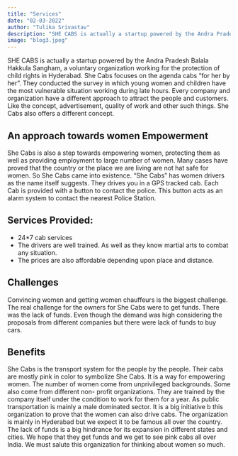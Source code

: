 ```yaml
---
title: "Services"
date: "02-03-2022"
author: "Tulika Srivastav"
description: "SHE CABS is actually a startup powered by the Andra Pradesh Balala Hakkula Sangham, a voluntary organization working for the protection of child rights in Hyderabad. She Cabs focuses on the agenda cabs “for her by her”. They conducted the survey in which young women and children have the most vulnerable situation working during late hours. Every company and organization have a different approach to attract the people and customers."
image: "blog3.jpeg"
---
```


SHE CABS is actually a startup powered by the Andra Pradesh Balala Hakkula Sangham, a voluntary organization working for the protection of child rights in Hyderabad. She Cabs focuses on the agenda cabs “for her by her”. They conducted the survey in which young women and children have the most vulnerable situation working during late hours. Every company and organization have a different approach to attract the people and customers. Like the concept, advertisement, quality of work and other such things. She Cabs also offers a different concept.

## An approach towards women Empowerment

She Cabs is also a step towards empowering women, protecting them as well as providing employment to large number of women. Many cases have proved that the country or the place we are living are not hat safe for women. So She Cabs came into existence. “She Cabs” has women drivers as the name itself suggests. They drives you in a GPS tracked cab. Each Cab is provided with a button to contact the police. This button acts as an alarm system to contact the nearest Police Station.

## Services Provided:

- 24\*7 cab services
- The drivers are well trained. As well as they know martial arts to combat any situation.
- The prices are also affordable depending upon place and distance.

## Challenges

Convincing women and getting women chauffeurs is the biggest challenge. The real challenge for the owners for She Cabs were to get funds. There was the lack of funds. Even though the demand was high considering the proposals from different companies but there were lack of funds to buy cars.

## Benefits

She Cabs is the transport system for the people by the people. Their cabs are mostly pink in color to symbolize She Cabs. It is a way for empowering women. The number of women come from unprivileged backgrounds. Some also come from different non- profit organizations. They are trained by the company itself under the condition to work for them for a year. As public transportation is mainly a male dominated sector. It is a big initiative b this organization to prove that the women can also drive cabs. The organization is mainly in Hyderabad but we expect it to be famous all over the country. The lack of funds is a big hindrance for its expansion in different states and cities. We hope that they get funds and we get to see pink cabs all over India. We must salute this organization for thinking about women so much.
